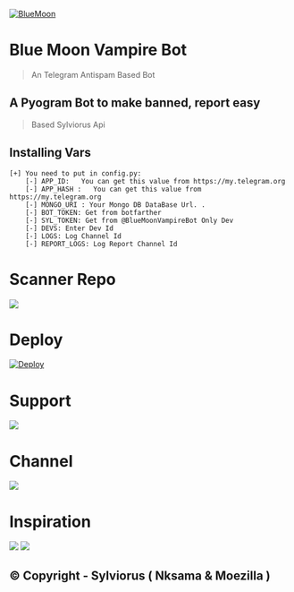 [![BlueMoon](https://telegra.ph/file/0daea386ad7d907d78f61.jpg "BlueMoon")](https://github.com/sylviorus/bluemoonvampire "BlueMoon")


# Blue Moon Vampire Bot
> An Telegram Antispam Based Bot 

## A Pyogram Bot to make banned, report easy 
> Based Sylviorus Api

## Installing Vars 
```
[+] You need to put in config.py:
    [-] APP_ID:   You can get this value from https://my.telegram.org
    [-] APP_HASH :   You can get this value from https://my.telegram.org
    [-] MONGO_URI : Your Mongo DB DataBase Url. .
    [-] BOT_TOKEN: Get from botfarther
    [-] SYL_TOKEN: Get from @BlueMoonVampireBot Only Dev
    [-] DEVS: Enter Dev Id
    [-] LOGS: Log Channel Id
    [-] REPORT_LOGS: Log Report Channel Id
```

# Scanner Repo
<a href="https://github.com/Sylviorus/BlueMoonVampireBot/tree/Scanner"><img src="https://img.shields.io/badge/ScannerRepo-red.svg?logo=Github"></a>

# Deploy 
[![Deploy](https://www.herokucdn.com/deploy/button.svg)](https://heroku.com/deploy?template=https://github.com/sylviorus/BlueMoonVampireBot.git)

# Support
<a href="https://t.me/Sylviorus_support"><img src="https://img.shields.io/badge/Join-Telegram%20Channel-red.svg?logo=Telegram"></a>

# Channel
<a href="https://t.me/SylviorusSystems"><img src="https://img.shields.io/badge/Join-Telegram%20Group-blue.svg?logo=telegram"></a>

# Inspiration 
<a href="https://github.com/MinistryOfWelfare"><img src="https://img.shields.io/badge/SibylSystem-red.svg?logo=Github"></a>
<a href="https://github.com/SpamWatch"><img src="https://img.shields.io/badge/SpamWatch-red.svg?logo=Github"></a>

## © Copyright - Sylviorus ( Nksama & Moezilla )
